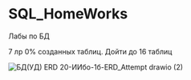 # SQL_HomeWorks
Лабы по БД


7 лр 0% созданных таблиц. Дойти до 16 таблиц


![БД(УД) ERD 20-ИИбо-1б-ERD_Attempt drawio (2)](https://user-images.githubusercontent.com/79694316/189951179-4f6070bc-69bb-4741-890b-639530d0d65c.png)
